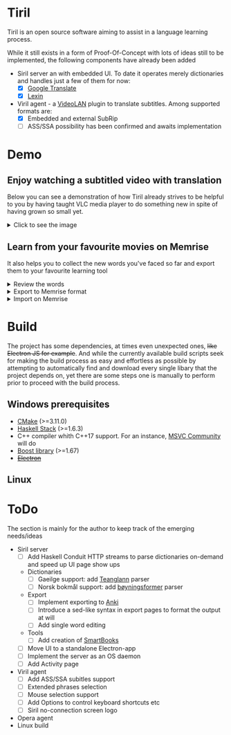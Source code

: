 # Tiril
Tiril is an open source software aiming to assist in a language learning process.

While it still exists in a form of Proof-Of-Concept with lots of ideas still to be implemented, the following components have already been added
* Siril server an with embedded UI. To date it operates merely dictionaries and handles just a few of them for now:
  * [x] [Google Translate](https://translate.google.com)
  * [x] [Lexin](http://lexin.udir.no)
* Viril agent - a [VideoLAN](https://github.com/videolan) plugin to translate subtitles. Among supported formats are:
  * [x] Embedded and external SubRip 
  * [ ] ASS/SSA possibility has been confirmed and awaits implementation

# Demo  

## Enjoy watching a subtitled video with translation

Below you can see a demonstration of how Tiril already strives to be helpful to you by having taught VLC media player to do something new in spite of having grown so small yet.

<details>
 <summary>Click to see the image</summary>
  
![alt text](https://github.com/erithion/tiril/raw/master/doc/tiril.gif "VideoLAN demo")
</details>

## Learn from your favourite movies on Memrise

It also helps you to collect the new words you've faced so far and export them to your favourite learning tool

<details>
 <summary>Review the words</summary>
  
![alt text](https://github.com/erithion/tiril/raw/master/doc/tiril.view.gif "View demo")
</details>

<details>
 <summary>Export to Memrise format</summary>
  
![alt text](https://github.com/erithion/tiril/raw/master/doc/tiril.export.memrise.gif "Memrise export demo")
</details>

<details>
 <summary>Import on Memrise</summary>
  
![alt text](https://github.com/erithion/tiril/raw/master/doc/tiril.export.memrise.second.gif "Memrise import demo")
</details>


# Build
The project has some dependencies, at times even unexpected ones, ~~like Electron JS for example~~. And while the currently available build scripts seek for making the build process as easy and effortless as possible by attempting to automatically find and download every single libary that the project depends on, yet there are some steps one is manually to perform prior to proceed with the build process.
## Windows prerequisites

* [CMake](https://cmake.org/download/) (>=3.11.0)
* [Haskell Stack](https://docs.haskellstack.org/en/stable/README/) (>=1.6.3)
* C++ compiler whith C++17 support. For an instance, [MSVC Community](https://www.visualstudio.com/free-developer-offers/) will do
* [Boost library](https://www.boost.org/users/download/) (>=1.67)
* ~~[Electron](https://electronjs.org)~~

## Linux

# ToDo
The section is mainly for the author to keep track of the emerging needs/ideas

* Siril server
  * [ ] Add Haskell Conduit HTTP streams to parse dictionaries on-demand and speed up UI page show ups
  * Dictionaries
    * [ ] Gaeilge support: add [Teanglann](https://www.teanglann.ie/) parser
    * [ ] Norsk bokmål support: add [bøyningsformer](http://inger.uib.no/perl/search/search.cgi?appid=72&tabid=1106) parser
  * Export
    * [ ] Implement exporting to [Anki](https://apps.ankiweb.net)
    * [ ] Introduce a sed-like syntax in export pages to format the output at will
    * [ ] Add single word editing
  * Tools
    * [ ] Add creation of [SmartBooks](https://play.google.com/store/apps/details?id=com.kursx.smartbook&hl=en)
  * [ ] Move UI to a standalone Electron-app
  * [ ] Implement the server as an OS daemon
  * [ ] Add Activity page
* Viril agent
  * [ ] Add ASS/SSA subitles support
  * [ ] Extended phrases selection
  * [ ] Mouse selection support
  * [ ] Add Options to control keyboard shortcuts etc
  * [ ] Siril no-connection screen logo
* Opera agent
* Linux build  